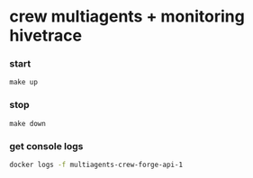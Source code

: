 # crew multiagents + monitoring hivetrace

### start 
```
make up
```

### stop 
```
make down
```

### get console logs
```bash
docker logs -f multiagents-crew-forge-api-1
```